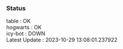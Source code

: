 ### Status


table : OK  
hogwarts : OK  
icy-bot : DOWN  
Latest Update : 2023-10-29 13:08:01.237922
